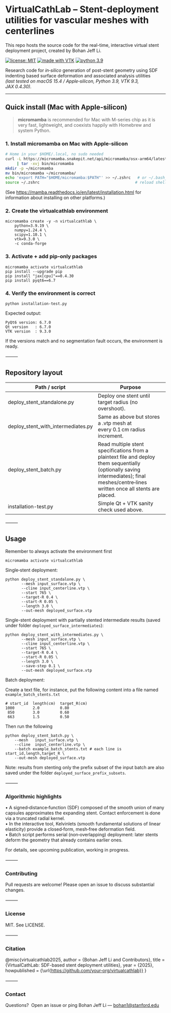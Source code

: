 # VirtualCathLab – Stent‑deployment utilities for vascular meshes with centerlines
This repo hosts the source code for the real-time, interactive virtual stent deployment project, created by Bohan Jeff Li.

[![license: MIT](https://img.shields.io/badge/license-MIT-blue)](#license)
[![made with VTK](https://img.shields.io/badge/made%20with-VTK-398593)](https://vtk.org)
[![python 3.9](https://img.shields.io/badge/python-3.9-blue)](https://www.python.org/downloads/release/python-3913/)

Research code for *in‑silico* generation of post-stent geometry using SDF indenting based
surface deformation and associated analysis utilities  
*(last tested on macOS 15.4 / Apple‑silicon, Python 3.9, VTK 9.3, JAX 0.4.30).*

---

## Quick install (Mac with **Apple‑silicon**)

> **micromamba** is recommended for Mac with M-series chip as it is very fast, lightweight, and
> coexists happily with Homebrew and system Python.

### 1. Install **micromamba** on Mac with Apple-silicon

```bash
# Home in your $HOME/.local, no sudo needed
curl -L https://micromamba.snakepit.net/api/micromamba/osx-arm64/latest \
     | tar -xvj bin/micromamba
mkdir -p ~/micromamba
mv bin/micromamba ~/micromamba/
echo 'export PATH="$HOME/micromamba:$PATH"' >> ~/.zshrc   # or ~/.bash_profile
source ~/.zshrc                                          # reload shell
```
(See https://mamba.readthedocs.io/en/latest/installation.html for information about installing on other
platforms.)

### 2. Create the virtualcathlab environment

```
micromamba create -y -n virtualcathlab \
    python=3.9.19 \
    numpy=1.24.4 \
    scipy=1.10.1 \
    vtk=9.3.0 \
    -c conda-forge
```

### 3. Activate + add pip‑only packages

```
micromamba activate virtualcathlab
pip install --upgrade pip
pip install "jax[cpu]"==0.4.30
pip install pyqt6==6.7
```

### 4. Verify the environment is correct

```
python installation-test.py
```

Expected output:
```
PyQt6 version: 6.7.0
Qt version   : 6.7.0
VTK version  : 9.3.0
```
If the versions match and no segmentation fault occurs, the environment is
ready.

⸻

## Repository layout

| Path / script                         | Purpose                                                                                                                         |
| ------------------------------------ | -------------------------------------------------------------------------------------------------------------------------------- |
| deploy_stent_standalone.py                      | Deploy one stent until target radius (no overshoot).                                                                             |
| deploy_stent_with_intermediates.py                      | Same as above but stores a .vtp mesh at every 0.1 cm radius increment.                                                                             |
| deploy_stent_batch.py                | Read multiple stent specifications from a plaintext file and deploy them sequentially (optionally saving intermediates); final meshes/centre‑lines written once all stents are placed. |
| installation-test.py                 | Simple Qt + VTK sanity check used above.                                                                                         |


⸻

## Usage
Remember to always activate the environment first
```
micromamba activate virtualcathlab
```

Single‑stent deployment:
```
python deploy_stent_standalone.py \
       --mesh input_surface.vtp \
       --cline input_centerline.vtp \
       --start 765 \
       --target-R 0.4 \
       --start-R 0.05 \
       --length 3.0 \
       --out-mesh deployed_surface.vtp
```
Single-stent deployment with partially stented intermediate results (saved under folder ``deployed_surface_intermediates``):
```
python deploy_stent_with_intermediates.py \
       --mesh input_surface.vtp \
       --cline input_centerline.vtp \
       --start 765 \
       --target-R 0.4 \
       --start-R 0.05 \
       --length 3.0 \
       --save-step 0.1 \
       --out-mesh deployed_surface.vtp
```

Batch deployment:

Create a text file, for instance, put the following content into a file named ``example_batch_stents.txt``
```
# start_id  length(cm)  target_R(cm)
1000        2.0         0.80
 850        3.0         0.60
 663        1.5         0.50
```
Then run the following
```
python deploy_stent_batch.py \
    --mesh   input_surface.vtp \
    --cline  input_centerline.vtp \
    --batch example_batch_stents.txt # each line is start_id,length,target_R \
    --out-mesh deployed_surface.vtp
```
Note: results from stenting only the prefix subset of the input batch are also saved under the folder ``deployed_surface_prefix_subsets``.

⸻

### Algorithmic highlights
•	A signed‑distance‑function (SDF) composed of the smooth union of many capsules approximates the expanding
stent. Contact enforcement is done via a truncated radial kernel. <br>
•	In the interactive tool, Kelvinlets (smooth fundamental solutions of linear elasticity) provide a
closed‑form, mesh‑free deformation field. <br>
•	Batch script performs serial (non‑overlapping) deployment: later stents
deform the geometry that already contains earlier ones. <br>

For details, see upcoming publication, working in progress.

⸻

### Contributing

Pull requests are welcome!  Please open an issue to discuss substantial
changes.

⸻

### License

MIT.  See LICENSE.

⸻

### Citation

@misc{virtualcathlab2025,
  author    = {Bohan Jeff Li and Contributors},
  title     = {VirtualCathLab: SDF-based stent deployment utilities},
  year      = {2025},
  howpublished = {\url{https://github.com/your‑org/virtualcathlab}}
}


⸻

### Contact

Questions?  Open an issue or ping
Bohan Jeff Li — bohan1@stanford.edu
